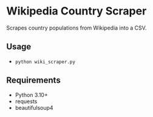 # Wikipedia Country Scraper
Scrapes country populations from Wikipedia into a CSV.

## Usage
- `python wiki_scraper.py`

## Requirements
- Python 3.10+
- requests
- beautifulsoup4